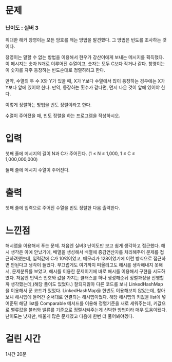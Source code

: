 # 문제

### 난이도 : 실버 3

위대한 해커 창영이는 모든 암호를 깨는 방법을 발견했다. 그 방법은 빈도를 조사하는 것이다.

창영이는 말할 수 없는 방법을 이용해서 현우가 강산이에게 보내는 메시지를 획득했다. 이 메시지는 숫자 N개로 이루어진 수열이고, 숫자는 모두 C보다 작거나 같다. 창영이는 이 숫자를 자주 등장하는 빈도순대로 정렬하려고 한다.

만약, 수열의 두 수 X와 Y가 있을 때, X가 Y보다 수열에서 많이 등장하는 경우에는 X가 Y보다 앞에 있어야 한다. 만약, 등장하는 횟수가 같다면, 먼저 나온 것이 앞에 있어야 한다.

이렇게 정렬하는 방법을 빈도 정렬이라고 한다.

수열이 주어졌을 때, 빈도 정렬을 하는 프로그램을 작성하시오.

# 입력

첫째 줄에 메시지의 길이 N과 C가 주어진다. (1 ≤ N ≤ 1,000, 1 ≤ C ≤ 1,000,000,000)

둘째 줄에 메시지 수열이 주어진다.

# 출력

첫째 줄에 입력으로 주어진 수열을 빈도 정렬한 다음 출력한다.

# 느낀점

해시맵을 이용해서 푸는 문제. 처음엔 실버3 난이도만 보고 쉽게 생각하고 접근했다. 해시 생각은 아예 안났기에, 배열을 생성해서 배열에 증감연산자를 처리해주어 문제를 접근하려했는데, 입력값에 C가 10억이었고, 메모리가 128이었기에 이런 방식으로 접근하면 안된다고 생각이 들었다. 부끄럽게도 여기까지 떠올리고도 해시를 생각해내지 못해서, 문제분류를 보았고, 해시를 이용한 문제이기에 바로 해시를 이용해서 구현을 시도하였다. 처음엔 인덱스 번호와 값을 가지는 클래스를 하나 생성해준뒤 정렬과정을 진행할 까 생각했는데,(해당 풀이도 있었다.) 잘되지않아 다른 코드를 보니 LinkedHashMap을 이용해서 푼 코드가 있었다. LinkedHashMap을 한번도 이용해보지 않았는데, 찾아보니 해시맵에 들어간 순서대로 연결되는 해시맵이었다. 해당 해시맵의 키값을 list에 넣어준뒤 해당 list를 Comparable 메서드를 이용해 정렬기준을 새로 세워주는데, 키값으로 밸류값을 불러와 밸류를 기준으로 정렬시켜주는게 신박한 방법이라 매우 도움이됐다. 난이도는 낮지만, 배울게 많은 문제였고 다음에 한번 더 풀어봐야겠다.

# 걸린 시간

1시간 20분
